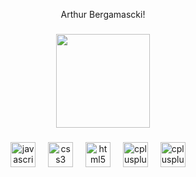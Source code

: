 <p align="center">Arthur Bergamascki!</p>

###

<div align="center">
  <img height="150" src="https://i.imgur.com/GKTBv3j.png"  />
</div>

###

###

<div align="center">
  <img src="https://cdn.jsdelivr.net/gh/devicons/devicon/icons/javascript/javascript-original.svg" height="40" alt="javascript logo"  />
  <img width="12" />
  <img src="https://cdn.jsdelivr.net/gh/devicons/devicon/icons/css3/css3-original.svg" height="40" alt="css3 logo"  />
  <img width="12" />
  <img src="https://cdn.jsdelivr.net/gh/devicons/devicon/icons/html5/html5-original.svg" height="40" alt="html5 logo"  />
  <img width="12" />
  <img src="https://cdn.jsdelivr.net/gh/devicons/devicon/icons/python/python-original.svg" height="40" alt="cplusplus logo"  />
  <img width="12" />
  <img src="https://imgs.search.brave.com/AlDUznruCmhaL3CrXsWnqhVhXYSP25XR28X23MhN7bw/rs:fit:860:0:0/g:ce/aHR0cHM6Ly9icmFu/ZHNsb2dvcy5jb20v/d3AtY29udGVudC91/cGxvYWRzL2ltYWdl/cy9kamFuZ28tbG9n/by5wbmc" height="40" alt="cplusplus logo"  />
  <img width="12" />
</div>

###

###
